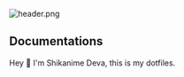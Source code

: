 <!-- markdownlint-disable first-line-heading -->

![header.png](https://raw.githubusercontent.com/shikanime/shikanime/main/assets/github-header.png)

<!-- markdownlint-enable first-line-heading -->

## Documentations

Hey 🌸 I'm Shikanime Deva, this is my dotfiles.

